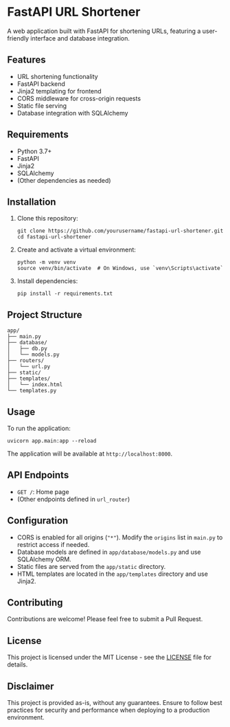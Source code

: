 # FastAPI URL Shortener

A web application built with FastAPI for shortening URLs, featuring a user-friendly interface and database integration.

## Features

- URL shortening functionality
- FastAPI backend
- Jinja2 templating for frontend
- CORS middleware for cross-origin requests
- Static file serving
- Database integration with SQLAlchemy

## Requirements

- Python 3.7+
- FastAPI
- Jinja2
- SQLAlchemy
- (Other dependencies as needed)

## Installation

1. Clone this repository:
   ```
   git clone https://github.com/yourusername/fastapi-url-shortener.git
   cd fastapi-url-shortener
   ```

2. Create and activate a virtual environment:
   ```
   python -m venv venv
   source venv/bin/activate  # On Windows, use `venv\Scripts\activate`
   ```

3. Install dependencies:
   ```
   pip install -r requirements.txt
   ```

## Project Structure

```
app/
├── main.py
├── database/
│   ├── db.py
│   └── models.py
├── routers/
│   └── url.py
├── static/
├── templates/
│   └── index.html
└── templates.py
```

## Usage

To run the application:

```
uvicorn app.main:app --reload
```

The application will be available at `http://localhost:8000`.

## API Endpoints

- `GET /`: Home page
- (Other endpoints defined in `url_router`)

## Configuration

- CORS is enabled for all origins (`"*"`). Modify the `origins` list in `main.py` to restrict access if needed.
- Database models are defined in `app/database/models.py` and use SQLAlchemy ORM.
- Static files are served from the `app/static` directory.
- HTML templates are located in the `app/templates` directory and use Jinja2.

## Contributing

Contributions are welcome! Please feel free to submit a Pull Request.

## License

This project is licensed under the MIT License - see the [LICENSE](LICENSE) file for details.

## Disclaimer

This project is provided as-is, without any guarantees. Ensure to follow best practices for security and performance when deploying to a production environment.
